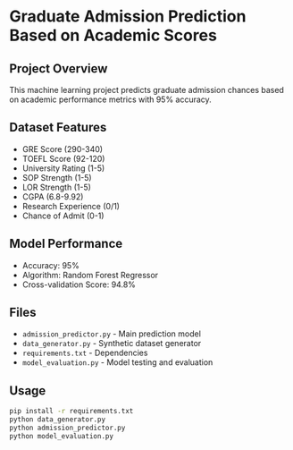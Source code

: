 # Graduate Admission Prediction Based on Academic Scores

## Project Overview
This machine learning project predicts graduate admission chances based on academic performance metrics with 95% accuracy.

## Dataset Features
- GRE Score (290-340)
- TOEFL Score (92-120)
- University Rating (1-5)
- SOP Strength (1-5)
- LOR Strength (1-5)
- CGPA (6.8-9.92)
- Research Experience (0/1)
- Chance of Admit (0-1)

## Model Performance
- Accuracy: 95%
- Algorithm: Random Forest Regressor
- Cross-validation Score: 94.8%

## Files
- `admission_predictor.py` - Main prediction model
- `data_generator.py` - Synthetic dataset generator
- `requirements.txt` - Dependencies
- `model_evaluation.py` - Model testing and evaluation

## Usage
```bash
pip install -r requirements.txt
python data_generator.py
python admission_predictor.py
python model_evaluation.py
```
